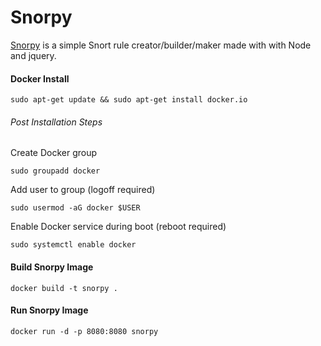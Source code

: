 # Snorpy
[Snorpy](https://github.com/chrisjd20/Snorpy) is a simple Snort rule creator/builder/maker made with with Node and jquery.

#### Docker Install

    sudo apt-get update && sudo apt-get install docker.io
    
###### Post Installation Steps

Create Docker group

    sudo groupadd docker

Add user to group (logoff required)

    sudo usermod -aG docker $USER

Enable Docker service during boot (reboot required)
    
    sudo systemctl enable docker

#### Build Snorpy Image

    docker build -t snorpy .
    
#### Run Snorpy Image

    docker run -d -p 8080:8080 snorpy

